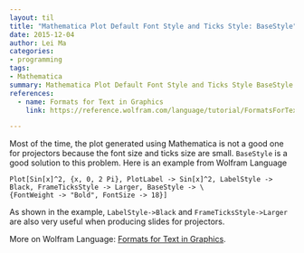 ```yaml
---
layout: til
title: "Mathematica Plot Default Font Style and Ticks Style: BaseStyle"
date: 2015-12-04
author: Lei Ma
categories:
- programming
tags:
- Mathematica
summary: Mathematica Plot Default Font Style and Ticks Style BaseStyle
references:
  - name: Formats for Text in Graphics
    link: https://reference.wolfram.com/language/tutorial/FormatsForTextInGraphics.html

---
```


Most of the time, the plot generated using Mathematica is not a good one for projectors because the font size and ticks size are small. `BaseStyle` is a good solution to this problem. Here is an example from Wolfram Language

```
Plot[Sin[x]^2, {x, 0, 2 Pi}, PlotLabel -> Sin[x]^2, LabelStyle -> Black, FrameTicksStyle -> Larger, BaseStyle -> \
{FontWeight -> "Bold", FontSize -> 18}]
```

As shown in the example, `LabelStyle->Black` and `FrameTicksStyle->Larger` are also very useful when producing slides for projectors.

More on Wolfram Language: [Formats for Text in Graphics](https://reference.wolfram.com/language/tutorial/FormatsForTextInGraphics.html).
